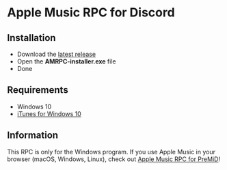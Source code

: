 # Apple Music RPC for Discord

## Installation
* Download the [latest release](https://github.com/N0chteil/Apple-Music-RPC/releases/latest)
* Open the **AMRPC-installer.exe** file
* Done

## Requirements
* Windows 10
* [iTunes for Windows 10](https://www.microsoft.com/p/itunes/9pb2mz1zmb1s?rtc=1&activetab=pivot:overviewtab)

## Information
This RPC is only for the Windows program. If you use Apple Music in your browser (macOS, Windows, Linux), check out [Apple Music RPC for PreMiD](https://premid.app/store/presences/Apple%20Music)!
